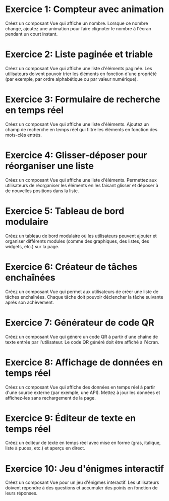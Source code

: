 # Exercice 1: Compteur avec animation

Créez un composant Vue qui affiche un nombre. Lorsque ce nombre change, ajoutez une animation pour faire clignoter le nombre à l'écran pendant un court instant.

# Exercice 2: Liste paginée et triable

Créez un composant Vue qui affiche une liste d'éléments paginée. Les utilisateurs doivent pouvoir trier les éléments en fonction d'une propriété (par exemple, par ordre alphabétique ou par valeur numérique).

# Exercice 3: Formulaire de recherche en temps réel

Créez un composant Vue qui affiche une liste d'éléments. Ajoutez un champ de recherche en temps réel qui filtre les éléments en fonction des mots-clés entrés.

# Exercice 4: Glisser-déposer pour réorganiser une liste

Créez un composant Vue qui affiche une liste d'éléments. Permettez aux utilisateurs de réorganiser les éléments en les faisant glisser et déposer à de nouvelles positions dans la liste.

# Exercice 5: Tableau de bord modulaire

Créez un tableau de bord modulaire où les utilisateurs peuvent ajouter et organiser différents modules (comme des graphiques, des listes, des widgets, etc.) sur la page.

# Exercice 6: Créateur de tâches enchaînées

Créez un composant Vue qui permet aux utilisateurs de créer une liste de tâches enchaînées. Chaque tâche doit pouvoir déclencher la tâche suivante après son achèvement.

# Exercice 7: Générateur de code QR

Créez un composant Vue qui génère un code QR à partir d'une chaîne de texte entrée par l'utilisateur. Le code QR généré doit être affiché à l'écran.

# Exercice 8: Affichage de données en temps réel
 
Créez un composant Vue qui affiche des données en temps réel à partir d'une source externe (par exemple, une API). Mettez à jour les données et affichez-les sans rechargement de la page.

# Exercice 9: Éditeur de texte en temps réel

Créez un éditeur de texte en temps réel avec mise en forme (gras, italique, liste à puces, etc.) et aperçu en direct.

# Exercice 10: Jeu d'énigmes interactif

Créez un composant Vue pour un jeu d'énigmes interactif. Les utilisateurs doivent répondre à des questions et accumuler des points en fonction de leurs réponses.
